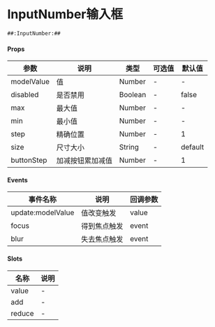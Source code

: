 # InputNumber输入框

```
##:InputNumber:##
```

#### Props
| 参数      | 说明    | 类型      | 可选值       | 默认值   |
|---------- |-------- |---------- |------------- |--------- |
| modelValue     | 值   | Number  |   -       |    -    |
| disabled     | 是否禁用   | Boolean  |   -       |    false    |
| max     | 最大值   | Number  |   -       |    -    |
| min     | 最小值   | Number  |   -       |    -    |
| step     | 精确位置   | Number  |   -       |    1    |
| size     | 尺寸大小   | String  |   -       |    default    |
| buttonStep     | 加减按钮累加减值   | Number  |   -       |    1    |

#### Events
| 事件名称 | 说明 | 回调参数 |
|---------|--------|---------|
| update:modelValue| 值改变触发 | value |
| focus | 得到焦点触发 | event |
| blur | 失去焦点触发 | event |

#### Slots
| 名称 | 说明 | 
|---------|--------|
| value | - |
| add | - |
| reduce | - |